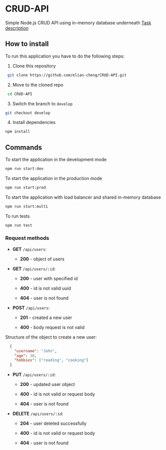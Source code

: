 # CRUD-API

Simple Node.js CRUD API using in-memory database underneath
[Task description](https://github.com/AlreadyBored/nodejs-assignments/blob/main/assignments/crud-api/assignment.md)

## How to install

To run this application you have to do the following steps:

1.  Clone this repository

```bash
 git clone https://github.com/elian-cheng/CRUD-API.git
```

2.  Move to the cloned repo

```bash
 cd CRUD-API
```

3.  Switch the branch to `develop`

```bash
git checkout develop
```

4.  Install dependencies

```bash
npm install
```

## Commands

To start the application in the development mode

```bash
npm run start:dev
```

To start the application in the production mode

```bash
npm run start:prod
```

To start the application with load balancer and shared in-memory database

```bash
npm run start:multi
```

To run tests

```bash
npm run test
```

### Request methods

- **GET** `/api/users`:

  - **200** - object of users

- **GET** `/api/users/:id`:

  - **200** - user with specified id

  - **400** - id is not valid uuid

  - **404** - user is not found

- **POST** `/api/users`:

  - **201** - created a new user

  - **400** - body request is not valid

Structure of the object to create a new user:

```JSON
  {
    "username": "John",
    "age": 30,
    "hobbies": ["reading", "cooking"]
  }
```

- **PUT** `/api/users/:id`:

  - **200** - updated user object

  - **400** - id is not valid or request body

  - **404** - user is not found

- **DELETE** `/api/users/:id`:

  - **204** - user deleted successfully

  - **400** - id is not valid or request body

  - **404** - user is not found
